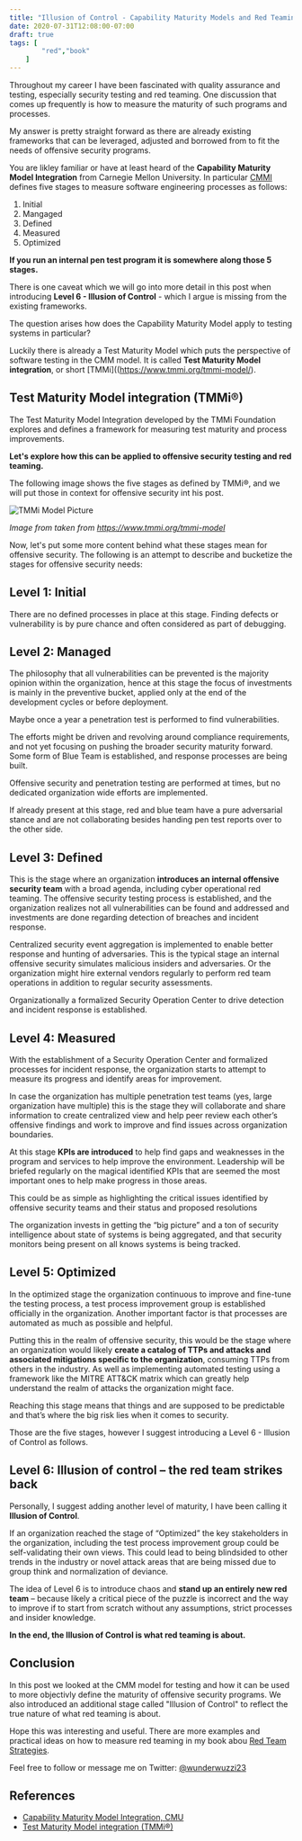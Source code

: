 ```yaml
---
title: "Illusion of Control - Capability Maturity Models and Red Teaming"
date: 2020-07-31T12:08:00-07:00
draft: true
tags: [
        "red","book"
    ]
---
```



Throughout my career I have been fascinated with quality assurance and testing, especially security testing and red teaming. One discussion that comes up frequently is how to measure the maturity of such programs and processes. 

My answer is pretty straight forward as there are already existing frameworks that can be leveraged, adjusted and borrowed from to fit the needs of offensive security programs.

You are likley familiar or have at least heard of the **Capability Maturity Model Integration** from Carnegie Mellon University. In particular [CMMI](https://en.wikipedia.org/wiki/Capability_Maturity_Model_Integration) defines five stages to measure software engineering processes as follows:

1. Initial
2. Mangaged 
3. Defined
4. Measured
5. Optimized


**If you run an internal pen test program it is somewhere along those 5 stages.** 

There is one caveat which we will go into more detail in this post when introducing **Level 6 - Illusion of Control**  - which I argue is missing from the existing frameworks.

The question arises how does the Capability Maturity Model apply to testing systems in particular? 

Luckily there is already a Test Maturity Model which puts the perspective of software testing in the CMM model. It is called **Test Maturity Model integration**, or short [TMMi]((https://www.tmmi.org/tmmi-model/).

## Test Maturity Model integration (TMMi®)

The Test Maturity Model Integration developed by the TMMi Foundation explores and defines a framework for measuring test maturity and process improvements. 

**Let's explore how this can be applied to offensive security testing and red teaming.**

The following image shows the five stages as defined by TMMi®, and we will put those in context for offensive security int his post.

![TMMi Model Picture](/blog/images/2020/TMMi-model-picture.png)

*Image from taken from https://www.tmmi.org/tmmi-model*


Now, let's put some more content behind what these stages mean for offensive security. The following is an attempt to describe and bucketize the stages for offensive security needs:


## Level 1: Initial

There are no defined processes in place at this stage. Finding defects or vulnerability is by pure chance and often considered as part of debugging.

## Level 2: Managed

The philosophy that all vulnerabilities can be prevented is the majority opinion within the organization, hence at this stage the focus of investments is mainly in the preventive bucket, applied only at the end of the development cycles or before deployment. 

Maybe once a year a penetration test is performed to find vulnerabilities. 

The efforts might be driven and revolving around compliance requirements, and not yet focusing on pushing the broader security maturity forward. Some form of Blue Team is established, and response processes are being built. 

Offensive security and penetration testing are performed at times, but no dedicated organization wide efforts are implemented.

If already present at this stage, red and blue team have a pure adversarial stance and are not collaborating besides handing pen test reports over to the other side.


## Level 3: Defined

This is the stage where an organization **introduces an internal offensive security team** with a broad agenda, including cyber operational red teaming. The offensive security testing process is established, and the organization realizes not all vulnerabilities can be found and addressed and investments are done regarding detection of breaches and incident response. 

Centralized security event aggregation is implemented to enable better response and hunting of adversaries. This is the typical stage an internal offensive security simulates malicious insiders and adversaries. Or the organization might hire external vendors regularly to perform red team operations in addition to regular security assessments.

Organizationally a formalized Security Operation Center to drive detection and incident response is established.


## Level 4: Measured

With the establishment of a Security Operation Center and formalized processes for incident response, the organization starts to attempt to measure its progress and identify areas for improvement.

In case the organization has multiple penetration test teams (yes, large organization have multiple) this is the stage they will collaborate and share information to create centralized view and help peer review each other’s offensive findings and work to improve and find issues across organization boundaries. 

At this stage **KPIs are introduced** to help find gaps and weaknesses in the program and services to help improve the environment. Leadership will be briefed regularly on the magical identified KPIs that are seemed the most important ones to help make progress in those areas.

This could be as simple as highlighting the critical issues identified by offensive security teams and their status and proposed resolutions

The organization invests in getting the “big picture” and a ton of security intelligence about state of systems is being aggregated, and that security monitors being present on all knows systems is being tracked.

## Level 5: Optimized

In the optimized stage the organization continuous to improve and fine-tune the testing process, a test process improvement group is established officially in the organization. Another important factor is that processes are automated as much as possible and helpful. 

Putting this in the realm of offensive security, this would be the stage where an organization would likely **create a catalog of TTPs and attacks and associated mitigations specific to the organization**, consuming TTPs from others in the industry. As well as implementing automated testing using a framework like the MITRE ATT&CK matrix which can greatly help understand the realm of attacks the organization might face.

Reaching this stage means that things and are supposed to be predictable and that’s where the big risk lies when it comes to security.

Those are the five stages, however I suggest introducing a Level 6 - Illusion of Control as follows.


## Level 6: Illusion of control – the red team strikes back

Personally, I suggest adding another level of maturity, I have been calling it **Illusion of Control**. 

If an organization reached the stage of “Optimized” the key stakeholders in the organization, including the test process improvement group could be self-validating their own views. This could lead to being blindsided to other trends in the industry or novel attack areas that are being missed due to group think and normalization of deviance.

The idea of Level 6 is to introduce chaos and **stand up an entirely new red team** – because likely a critical piece of the puzzle is incorrect and the way to improve if to start from scratch without any assumptions, strict processes and insider knowledge. 

**In the end, the Illusion of Control is what red teaming is about.**

## Conclusion

In this post we looked at the CMM model for testing and how it can be used to more objectivly define the maturity of offensive security programs. We also introduced an additional stage called "Illusion of Control" to reflect the true nature of what red teaming is about.
 
Hope this was interesting and useful. There are more examples and practical ideas on how to measure red teaming in my book abou [Red Team Strategies](https://www.amazon.com/Cybersecurity-Attacks-Strategies-practical-penetration-ebook/dp/B0822G9PTM).

Feel free to follow or message me on Twitter: [@wunderwuzzi23](https://twitter.com/wunderwuzzi23)


## References

* [Capability Maturity Model Integration, CMU](https://en.wikipedia.org/wiki/Capability_Maturity_Model_Integration)
* [Test Maturity Model integration (TMMi®)](https://www.tmmi.org/tmmi-model/)

